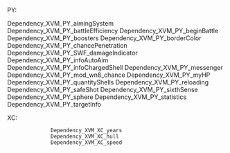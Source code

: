 PY:

Dependency_XVM_PY_aimingSystem
Dependency_XVM_PY_battleEfficiency
Dependency_XVM_PY_beginBattle
Dependency_XVM_PY_boosters
Dependency_XVM_PY_borderColor
Dependency_XVM_PY_chancePenetration
Dependency_XVM_PY_SWF_damageIndicator
Dependency_XVM_PY_infoAutoAim
Dependency_XVM_PY_infoChargedShell
Dependency_XVM_PY_messenger
Dependency_XVM_PY_mod_wn8_chance
Dependency_XVM_PY_myHP
Dependency_XVM_PY_quantityShells
Dependency_XVM_PY_reloading
Dependency_XVM_PY_safeShot
Dependency_XVM_PY_sixthSense
Dependency_XVM_PY_sphere
Dependency_XVM_PY_statistics
Dependency_XVM_PY_targetInfo
 

XC:
 
                  Dependency_XVM_XC_years
                  Dependency_XVM_XC_hull
                  Dependency_XVM_XC_speed
